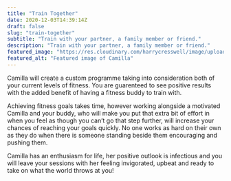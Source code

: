 ```yaml
---
title: "Train Together"
date: 2020-12-03T14:39:14Z
draft: false
slug: "train-together"
subtitle: "Train with your partner, a family member or friend."
description: "Train with your partner, a family member or friend."
featured_image: "https://res.cloudinary.com/harrycresswell/image/upload/v1614015512/camillafitness/train-together.jpg"
featured_alt: "Featured image of Camilla"
---
```


Camilla will create a custom programme taking into consideration both of your current levels of
fitness. You are guarenteed to see positive results with the added benefit of having a fitness buddy to train with.

Achieving fitness goals takes time, however working alongside a motivated Camilla and your buddy, who will
make you put that extra bit of effort in when you feel as though you can’t go that step
further, will increase your chances of reaching your goals quickly. No one works as hard on
their own as they do when there is someone standing beside them encouraging and pushing
them.

Camilla has an enthusiasm for life, her positive outlook is infectious and you will leave your
sessions with her feeling invigorated, upbeat and ready to take on what the world throws at
you!
